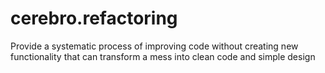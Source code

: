 # cerebro.refactoring
Provide a systematic process of improving code without creating new functionality that can transform a mess into clean code and simple design
